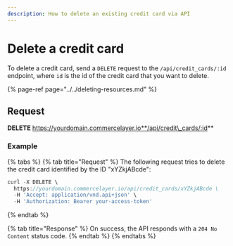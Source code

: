 ```yaml
---
description: How to delete an existing credit card via API
---
```


# Delete a credit card

To delete a credit card, send a `DELETE` request to the `/api/credit_cards/:id` endpoint, where `id` is the id of the credit card that you want to delete.

{% page-ref page="../../deleting-resources.md" %}

## Request

**DELETE** https://yourdomain.commercelayer.io**/api/credit\_cards/:id**

### Example

{% tabs %}
{% tab title="Request" %}
The following request tries to delete the credit card identified by the ID "xYZkjABcde":

```javascript
curl -X DELETE \
  https://yourdomain.commercelayer.io/api/credit_cards/xYZkjABcde \
  -H 'Accept: application/vnd.api+json' \
  -H 'Authorization: Bearer your-access-token'
```
{% endtab %}

{% tab title="Response" %}
On success, the API responds with a `204 No Content` status code.
{% endtab %}
{% endtabs %}

